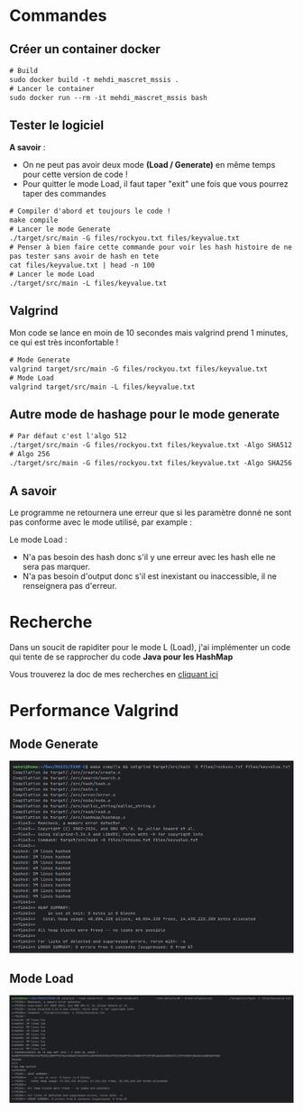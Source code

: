 # Commandes
## Créer un container docker
```shell
# Build
sudo docker build -t mehdi_mascret_mssis .
# Lancer le container
sudo docker run --rm -it mehdi_mascret_mssis bash
```
## Tester le logiciel
**A savoir** : 
- On ne peut pas avoir deux mode **(Load / Generate)** en même temps pour cette version de code !
- Pour quitter le mode Load, il faut taper "exit" une fois que vous pourrez taper des commandes

```shell
# Compiler d'abord et toujours le code !
make compile
# Lancer le mode Generate
./target/src/main -G files/rockyou.txt files/keyvalue.txt
# Penser à bien faire cette commande pour voir les hash histoire de ne pas tester sans avoir de hash en tete
cat files/keyvalue.txt | head -n 100
# Lancer le mode Load
./target/src/main -L files/keyvalue.txt

```
## Valgrind
Mon code se lance en moin de 10 secondes mais valgrind prend 1 minutes, ce qui est très inconfortable !
```shell
# Mode Generate
valgrind target/src/main -G files/rockyou.txt files/keyvalue.txt
# Mode Load
valgrind target/src/main -L files/keyvalue.txt
```
## Autre mode de hashage pour le mode generate
```shell
# Par défaut c'est l'algo 512
./target/src/main -G files/rockyou.txt files/keyvalue.txt -Algo SHA512
# Algo 256
./target/src/main -G files/rockyou.txt files/keyvalue.txt -Algo SHA256
```
## A savoir
Le programme ne retournera une erreur que si les paramètre 
donné ne sont pas conforme avec le mode utilisé, par example :

Le mode Load :
- N'a pas besoin des hash donc s'il y une erreur avec les hash elle ne sera pas marquer.
- N'a pas besoin d'output donc s'il est inexistant ou inaccessible, il ne renseignera pas d'erreur.

# Recherche
Dans un soucit de rapiditer pour le mode L (Load), j'ai implémenter un code qui tente de se rapprocher du code **Java pour les HashMap**

Vous trouverez la doc de mes recherches en [cliquant ici ](doc/search.md)
# Performance Valgrind
## Mode Generate
![Image de Valgrind sur le mode Generate, TOUT EST OK !](doc/img/performance/valgrind_generate_SHA512.png)
## Mode Load
![Image de Valgrind sur le mode Load, TOUT EST OK !](doc/img/performance/valgrind_load_SHA512.png)

